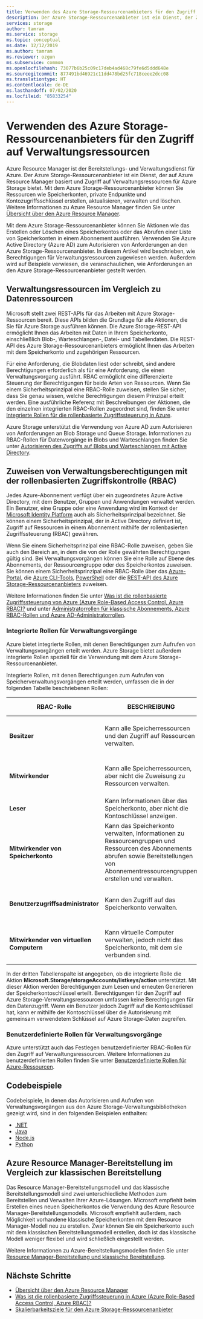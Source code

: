 ```yaml
---
title: Verwenden des Azure Storage-Ressourcenanbieters für den Zugriff auf Verwaltungsressourcen
description: Der Azure Storage-Ressourcenanbieter ist ein Dienst, der Zugriff auf Verwaltungsressourcen für Azure Storage bietet. Mit dem Azure Storage-Ressourcenanbieter können Sie Ressourcen wie Speicherkonten, private Endpunkte und Kontozugriffsschlüssel erstellen, aktualisieren, verwalten und löschen.
services: storage
author: tamram
ms.service: storage
ms.topic: conceptual
ms.date: 12/12/2019
ms.author: tamram
ms.reviewer: ozgun
ms.subservice: common
ms.openlocfilehash: 73077b6b25c09c17deb4ad468c79fe6d5ddd648e
ms.sourcegitcommit: 877491bd46921c11dd478bd25fc718ceee2dcc08
ms.translationtype: HT
ms.contentlocale: de-DE
ms.lasthandoff: 07/02/2020
ms.locfileid: "85833254"
---
```

# <a name="use-the-azure-storage-resource-provider-to-access-management-resources"></a>Verwenden des Azure Storage-Ressourcenanbieters für den Zugriff auf Verwaltungsressourcen

Azure Resource Manager ist der Bereitstellungs- und Verwaltungsdienst für Azure. Der Azure Storage-Ressourcenanbieter ist ein Dienst, der auf Azure Resource Manager basiert und Zugriff auf Verwaltungsressourcen für Azure Storage bietet. Mit dem Azure Storage-Ressourcenanbieter können Sie Ressourcen wie Speicherkonten, private Endpunkte und Kontozugriffsschlüssel erstellen, aktualisieren, verwalten und löschen. Weitere Informationen zu Azure Resource Manager finden Sie unter [Übersicht über den Azure Resource Manager](/azure/azure-resource-manager/resource-group-overview).

Mit dem Azure Storage-Ressourcenanbieter können Sie Aktionen wie das Erstellen oder Löschen eines Speicherkontos oder das Abrufen einer Liste von Speicherkonten in einem Abonnement ausführen. Verwenden Sie Azure Active Directory (Azure AD) zum Autorisieren von Anforderungen an den Azure Storage-Ressourcenanbieter. In diesem Artikel wird beschrieben, wie Berechtigungen für Verwaltungsressourcen zugewiesen werden. Außerdem wird auf Beispiele verwiesen, die veranschaulichen, wie Anforderungen an den Azure Storage-Ressourcenanbieter gestellt werden.

## <a name="management-resources-versus-data-resources"></a>Verwaltungsressourcen im Vergleich zu Datenressourcen

Microsoft stellt zwei REST-APIs für das Arbeiten mit Azure Storage-Ressourcen bereit. Diese APIs bilden die Grundlage für alle Aktionen, die Sie für Azure Storage ausführen können. Die Azure Storage-REST-API ermöglicht Ihnen das Arbeiten mit Daten in Ihrem Speicherkonto, einschließlich Blob-, Warteschlangen-, Datei- und Tabellendaten. Die REST-API des Azure Storage-Ressourcenanbieters ermöglicht Ihnen das Arbeiten mit dem Speicherkonto und zugehörigen Ressourcen.

Für eine Anforderung, die Blobdaten liest oder schreibt, sind andere Berechtigungen erforderlich als für eine Anforderung, die einen Verwaltungsvorgang ausführt. RBAC ermöglicht eine differenzierte Steuerung der Berechtigungen für beide Arten von Ressourcen. Wenn Sie einem Sicherheitsprinzipal eine RBAC-Rolle zuweisen, stellen Sie sicher, dass Sie genau wissen, welche Berechtigungen diesem Prinzipal erteilt werden. Eine ausführliche Referenz mit Beschreibungen der Aktionen, die den einzelnen integrierten RBAC-Rollen zugeordnet sind, finden Sie unter [Integrierte Rollen für die rollenbasierte Zugriffssteuerung in Azure](../../role-based-access-control/built-in-roles.md).

Azure Storage unterstützt die Verwendung von Azure AD zum Autorisieren von Anforderungen an Blob Storage und Queue Storage. Informationen zu RBAC-Rollen für Datenvorgänge in Blobs und Warteschlangen finden Sie unter [Autorisieren des Zugriffs auf Blobs und Warteschlangen mit Active Directory](storage-auth-aad.md).

## <a name="assign-management-permissions-with-role-based-access-control-rbac"></a>Zuweisen von Verwaltungsberechtigungen mit der rollenbasierten Zugriffskontrolle (RBAC)

Jedes Azure-Abonnement verfügt über ein zugeordnetes Azure Active Directory, mit dem Benutzer, Gruppen und Anwendungen verwaltet werden. Ein Benutzer, eine Gruppe oder eine Anwendung wird im Kontext der [Microsoft Identity Platform](/azure/active-directory/develop/) auch als Sicherheitsprinzipal bezeichnet. Sie können einem Sicherheitsprinzipal, der in Active Directory definiert ist, Zugriff auf Ressourcen in einem Abonnement mithilfe der rollenbasierten Zugriffssteuerung (RBAC) gewähren.

Wenn Sie einem Sicherheitsprinzipal eine RBAC-Rolle zuweisen, geben Sie auch den Bereich an, in dem die von der Rolle gewährten Berechtigungen gültig sind. Bei Verwaltungsvorgängen können Sie eine Rolle auf Ebene des Abonnements, der Ressourcengruppe oder des Speicherkontos zuweisen. Sie können einem Sicherheitsprinzipal eine RBAC-Rolle über das [Azure-Portal](https://portal.azure.com/), die [Azure CLI-Tools](../../cli-install-nodejs.md), [PowerShell](/powershell/azureps-cmdlets-docs) oder die [REST-API des Azure Storage-Ressourcenanbieters](/rest/api/storagerp) zuweisen.

Weitere Informationen finden Sie unter [Was ist die rollenbasierte Zugriffssteuerung von Azure (Azure Role-Based Access Control, Azure RBAC)?](../../role-based-access-control/overview.md) und unter [Administratorrollen für klassische Abonnements, Azure RBAC-Rollen und Azure AD-Administratorrollen](../../role-based-access-control/rbac-and-directory-admin-roles.md).

### <a name="built-in-roles-for-management-operations"></a>Integrierte Rollen für Verwaltungsvorgänge

Azure bietet integrierte Rollen, mit denen Berechtigungen zum Aufrufen von Verwaltungsvorgängen erteilt werden. Azure Storage bietet außerdem integrierte Rollen speziell für die Verwendung mit dem Azure Storage-Ressourcenanbieter.

Integrierte Rollen, mit denen Berechtigungen zum Aufrufen von Speicherverwaltungsvorgängen erteilt werden, umfassen die in der folgenden Tabelle beschriebenen Rollen:

|    RBAC-Rolle    |    BESCHREIBUNG    |    Beinhaltet den Zugriff auf Kontoschlüssel?    |
|---------------------------------|------------------------------------------------------------------------------------------------------------------------------------------------------------------------|---------------------------------------------------------------------------------------|
| **Besitzer** | Kann alle Speicherressourcen und den Zugriff auf Ressourcen verwalten.  | Ja. Bietet Berechtigungen zum Anzeigen und erneuten Generieren der Speicherkontoschlüssel. |
| **Mitwirkender**  | Kann alle Speicherressourcen, aber nicht die Zuweisung zu Ressourcen verwalten. | Ja. Bietet Berechtigungen zum Anzeigen und erneuten Generieren der Speicherkontoschlüssel. |
| **Leser** | Kann Informationen über das Speicherkonto, aber nicht die Kontoschlüssel anzeigen. | Nein. |
| **Mitwirkender von Speicherkonto** | Kann das Speicherkonto verwalten, Informationen zu Ressourcengruppen und Ressourcen des Abonnements abrufen sowie Bereitstellungen von Abonnementressourcengruppen erstellen und verwalten. | Ja. Bietet Berechtigungen zum Anzeigen und erneuten Generieren der Speicherkontoschlüssel. |
| **Benutzerzugriffsadministrator** | Kann den Zugriff auf das Speicherkonto verwalten.   | Ja. Gestattet einem Sicherheitsprinzipal das Zuweisen von Berechtigungen für sich selbst und andere. |
| **Mitwirkender von virtuellen Computern** | Kann virtuelle Computer verwalten, jedoch nicht das Speicherkonto, mit dem sie verbunden sind.   | Ja. Bietet Berechtigungen zum Anzeigen und erneuten Generieren der Speicherkontoschlüssel. |

In der dritten Tabellenspalte ist angegeben, ob die integrierte Rolle die Aktion **Microsoft.Storage/storageAccounts/listkeys/action** unterstützt. Mit dieser Aktion werden Berechtigungen zum Lesen und erneuten Generieren der Speicherkontoschlüssel erteilt. Berechtigungen für den Zugriff auf Azure Storage-Verwaltungsressourcen umfassen keine Berechtigungen für den Datenzugriff. Wenn ein Benutzer jedoch Zugriff auf die Kontoschlüssel hat, kann er mithilfe der Kontoschlüssel über die Autorisierung mit gemeinsam verwendetem Schlüssel auf Azure Storage-Daten zugreifen.

### <a name="custom-roles-for-management-operations"></a>Benutzerdefinierte Rollen für Verwaltungsvorgänge

Azure unterstützt auch das Festlegen benutzerdefinierter RBAC-Rollen für den Zugriff auf Verwaltungsressourcen. Weitere Informationen zu benutzerdefinierten Rollen finden Sie unter [Benutzerdefinierte Rollen für Azure-Ressourcen](../../role-based-access-control/custom-roles.md).

## <a name="code-samples"></a>Codebeispiele

Codebeispiele, in denen das Autorisieren und Aufrufen von Verwaltungsvorgängen aus den Azure Storage-Verwaltungsbibliotheken gezeigt wird, sind in den folgenden Beispielen enthalten:

- [.NET](https://github.com/Azure-Samples/storage-dotnet-resource-provider-getting-started)
- [Java](https://github.com/Azure-Samples/storage-java-manage-storage-accounts)
- [Node.js](https://github.com/Azure-Samples/storage-node-resource-provider-getting-started)
- [Python](https://github.com/Azure-Samples/storage-python-manage)

## <a name="azure-resource-manager-versus-classic-deployments"></a>Azure Resource Manager-Bereitstellung im Vergleich zur klassischen Bereitstellung

Das Resource Manager-Bereitstellungsmodell und das klassische Bereitstellungsmodell sind zwei unterschiedliche Methoden zum Bereitstellen und Verwalten Ihrer Azure-Lösungen. Microsoft empfiehlt beim Erstellen eines neuen Speicherkontos die Verwendung des Azure Resource Manager-Bereitstellungsmodells. Microsoft empfiehlt außerdem, nach Möglichkeit vorhandene klassische Speicherkonten mit dem Resource Manager-Modell neu zu erstellen. Zwar können Sie ein Speicherkonto auch mit dem klassischen Bereitstellungsmodell erstellen, doch ist das klassische Modell weniger flexibel und wird schließlich eingestellt werden.

Weitere Informationen zu Azure-Bereitstellungsmodellen finden Sie unter [Resource Manager-Bereitstellung und klassische Bereitstellung](../../azure-resource-manager/management/deployment-models.md).

## <a name="next-steps"></a>Nächste Schritte

- [Übersicht über den Azure Resource Manager](/azure/azure-resource-manager/resource-group-overview)
- [Was ist die rollenbasierte Zugriffssteuerung in Azure (Azure Role-Based Access Control, Azure RBAC)?](../../role-based-access-control/overview.md)
- [Skalierbarkeitsziele für den Azure Storage-Ressourcenanbieter](scalability-targets-resource-provider.md)
